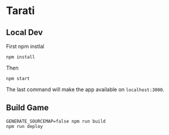 # Tarati


## Local Dev

First npm instlal

```
npm install
```

Then
```
npm start
```

The last command will make the app available on `localhost:3000`.

## Build Game

```
GENERATE_SOURCEMAP=false npm run build
npm run deploy
```

